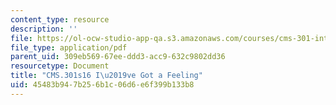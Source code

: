 ```yaml
---
content_type: resource
description: ''
file: https://ol-ocw-studio-app-qa.s3.amazonaws.com/courses/cms-301-introduction-to-game-design-methods-spring-2016/45483b947b256b1c06d6e6f399b133b8_MITCMS_301S16_FinalProject.pdf
file_type: application/pdf
parent_uid: 309eb569-67ee-ddd3-acc9-632c9802dd36
resourcetype: Document
title: "CMS.301s16 I\u2019ve Got a Feeling"
uid: 45483b94-7b25-6b1c-06d6-e6f399b133b8
---
```

